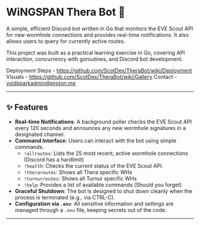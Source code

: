 
# WiNGSPAN Thera Bot 🚀

A simple, efficient Discord bot written in Go that monitors the EVE Scout API for new wormhole connections and provides real-time notifications. It also allows users to query for currently active routes.

This project was built as a practical learning exercise in Go, covering API interaction, concurrency with goroutines, and Discord bot development.

Deployment Steps - https://github.com/ScotDex/TheraBot/wiki/Deployment
Visuals - https://github.com/ScotDex/TheraBot/wiki/Gallery
Contact - voidsparkadmin@proton.me

***

## ✨ Features

* **Real-time Notifications**: A background poller checks the EVE Scout API every 120 seconds and announces any new wormhole signatures in a designated channel.
* **Command Interface**: Users can interact with the bot using simple commands.
    * `!allroutes`: Lists the 25 most recent, active wormhole connections (Discord has a hardlimit)
    * `!health`: Checks the current status of the EVE Scout API.
    * `!theraroutes`: Shows all Thera specific WHs
    * `!turnurroutes`: Shows all Turnur specific WHs
    * `!help`: Provides a list of available commands (Should you forget)
* **Graceful Shutdown**: The bot is designed to shut down cleanly when the process is terminated (e.g., via CTRL-C).
* **Configuration via `.env`**: All sensitive information and settings are managed through a `.env` file, keeping secrets out of the code.

***
